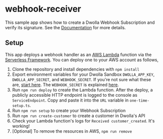 # webhook-receiver

This sample app shows how to create a Dwolla Webhook Subscription and verify its signature. See the [Documentation](https://docsv2.dwolla.com/#webhook-subscriptions) for more details.

## Setup

This app deploys a webhook handler as an [AWS Lambda](https://aws.amazon.com/lambda/) function via the [Serverless Framework](https://serverless.com/). You can deploy one to your AWS account as follows,

1. Clone the repository and install dependencies with `npm install`
1. Export environment variables for your Dwolla Sandbox `DWOLLA_APP_KEY`, `DWOLLA_APP_SECRET`, and `WEBHOOK_SECRET`. If you're not sure what these are, [start here](https://developers.dwolla.com/guides/sandbox-setup/). The `WEBHOOK_SECRET` is explained [here](https://docsv2.dwolla.com/#create-a-webhook-subscription).
1. Run `npm run deploy` to create the Lambda function. After the deploy, a publicly accessible HTTP endpoint is logged to the console as `ServiceEndpoint`. Copy and paste it into the `URL` variable in `one-time-setup.ts`.
1. Run `npm run setup` to create your Webhook Subscription
1. Run `npm run create-customer` to create a customer in Dwolla's API
1. Check your Lambda function's logs for `Received customer_created`. It's working!
1. [Optional] To remove the resources in AWS, `npm run remove`

